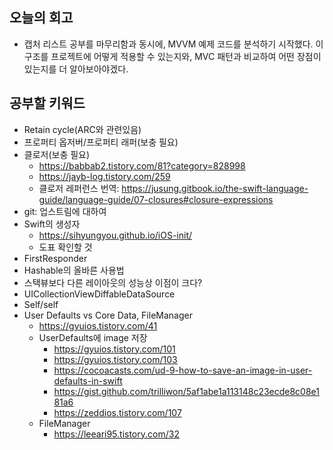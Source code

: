## 오늘의 회고
- 캡처 리스트 공부를 마무리함과 동시에, MVVM 예제 코드를 분석하기 시작했다. 이 구조를 프로젝트에 어떻게 적용할 수 있는지와, MVC 패턴과 비교하여 어떤 장점이 있는지를 더 알아보아야겠다.

## 공부할 키워드
- Retain cycle(ARC와 관련있음)
- 프로퍼티 옵저버/프로퍼티 래퍼(보충 필요)
- 클로저(보충 필요)
    - https://babbab2.tistory.com/81?category=828998
    - https://jayb-log.tistory.com/259
    - 클로저 레퍼런스 번역: https://jusung.gitbook.io/the-swift-language-guide/language-guide/07-closures#closure-expressions
- git: 업스트림에 대하여
- Swift의 생성자
    - https://sihyungyou.github.io/iOS-init/
    - 도표 확인할 것
- FirstResponder
- Hashable의 올바른 사용법
- 스택뷰보다 다른 레이아웃의 성능상 이점이 크다?
- UICollectionViewDiffableDataSource
- Self/self
- User Defaults vs Core Data, FileManager
    - https://gyuios.tistory.com/41
    - UserDefaults에 image 저장
        - https://gyuios.tistory.com/101
        - https://gyuios.tistory.com/103
        - https://cocoacasts.com/ud-9-how-to-save-an-image-in-user-defaults-in-swift
        - https://gist.github.com/trilliwon/5af1abe1a113148c23ecde8c08e181a6
        - https://zeddios.tistory.com/107
    - FileManager
        - https://leeari95.tistory.com/32
